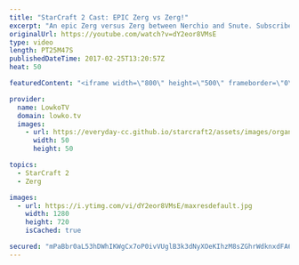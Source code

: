 ```yaml
---
title: "StarCraft 2 Cast: EPIC Zerg vs Zerg!"
excerpt: "An epic Zerg versus Zerg between Nerchio and Snute. Subscribe for more videos: http://lowko.tv/youtube More StarCraft 2 Casts: https://goo.gl/LsmBuQ  In this video I cast a long match of Zerg versus Zerg. Usually the match-up can be over within minutes. However, on Abyssal Reef you can reasonably easily"
originalUrl: https://youtube.com/watch?v=dY2eor8VMsE
type: video
length: PT25M47S
publishedDateTime: 2017-02-25T13:20:57Z
heat: 50

featuredContent: "<iframe width=\"800\" height=\"500\" frameborder=\"0\" src=\"https://www.youtube.com/embed/dY2eor8VMsE\" allow=\"accelerometer; autoplay; encrypted-media; gyroscope; picture-in-picture\" allowfullscreen></iframe>"

provider:
  name: LowkoTV
  domain: lowko.tv
  images:
    - url: https://everyday-cc.github.io/starcraft2/assets/images/organizations/lowko.tv-50x50.jpg
      width: 50
      height: 50

topics:
  - StarCraft 2
  - Zerg

images:
  - url: https://i.ytimg.com/vi/dY2eor8VMsE/maxresdefault.jpg
    width: 1280
    height: 720
    isCached: true

secured: "mPaBbr0aL53hDWhIKWgCx7oP0ivVUglB3k3dNyXOeKIhzM8sZGhrWdknxdFA6U9MhHDCkTknyTCAXiZ+Jz5nVsmj2HxG6HpdCBQgdbDeKatJWyyah30f48t3OoDk8Dfaxbj+k6nsvkdxrn4VwSHNUul1bwfC6FuUvYNGg/zLyDik3uH6F3kGhhZclysYZ/apdP0qQasUzpDE/x8+UlHWTM566ryWN2hZAKL/my7qw1XZZlRvchIy2cd9SbZ8Qghz/YZTn7R1iK2+b3iF/rnlrsKr5Vw2BLGQoAlWBLnYXE0kjjRQPWbZjHnXSWvkSeIaImdvByB7iL61kI8DQ8rLSjnC8tLRVsC/KOW199c4ml3gP1hHPxuXTAw+9Ypizhoe429lEH+DxqQ2tP+0wZC2SZPMAObun/UPBi1vyCeAUNI=;eiw3mqD+YDikuUdVvoLGwg=="
---
```


